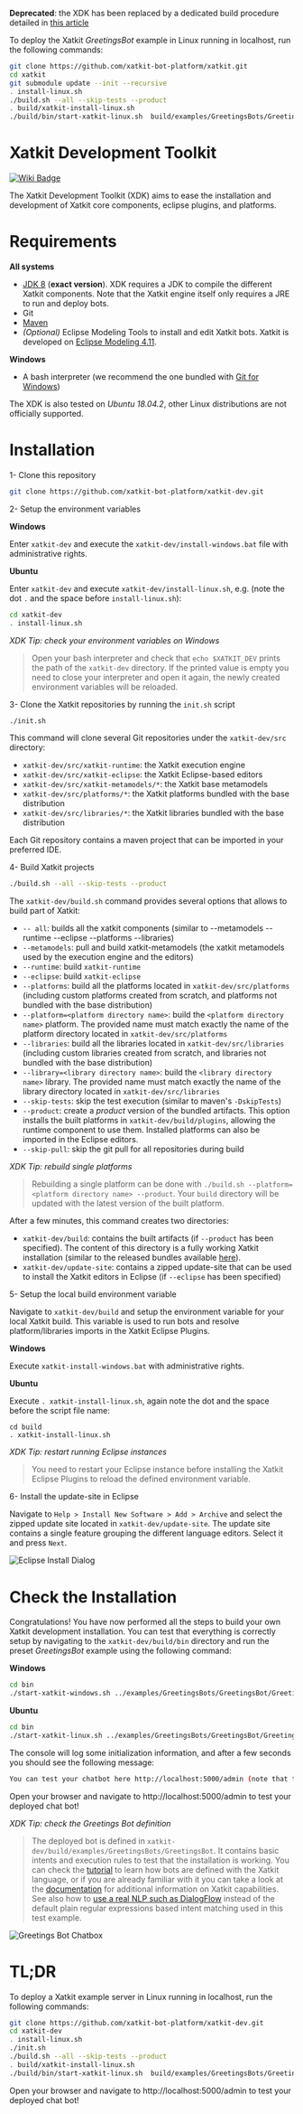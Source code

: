 **Deprecated**: the XDK has been replaced by a dedicated build procedure detailed in [this article](https://github.com/xatkit-bot-platform/xatkit/wiki/Build-Xatkit)

To deploy the Xatkit *GreetingsBot* example in Linux running in localhost, run the following commands:

```bash
git clone https://github.com/xatkit-bot-platform/xatkit.git
cd xatkit
git submodule update --init --recursive
. install-linux.sh
./build.sh --all --skip-tests --product
. build/xatkit-install-linux.sh
./build/bin/start-xatkit-linux.sh  build/examples/GreetingsBots/GreetingsBot/GreetingsBot.properties 
```

# Xatkit Development Toolkit

[![Wiki Badge](https://img.shields.io/badge/doc-wiki-blue)](https://github.com/xatkit-bot-platform/xatkit-releases/wiki)

The Xatkit Development Toolkit (XDK) aims to ease the installation and development of Xatkit core components, eclipse plugins, and platforms.

# Requirements

**All systems**

- [JDK 8](https://www.java.com/en/download/) (**exact version**). XDK requires a JDK to compile the different Xatkit components. Note that the Xatkit engine itself only requires a JRE to run and deploy bots.
- Git
- [Maven](https://maven.apache.org/)
- *(Optional)* Eclipse Modeling Tools to install and edit Xatkit bots. Xatkit is developed on [Eclipse Modeling 4.11](https://www.eclipse.org/downloads/packages/release/2019-03/r/eclipse-modeling-tools).

**Windows**

- A bash interpreter (we recommend the one bundled with [Git for Windows](https://gitforwindows.org/))

The XDK is also tested on *Ubuntu 18.04.2*, other Linux distributions are not officially supported.

# Installation

1- Clone this repository

```bash
git clone https://github.com/xatkit-bot-platform/xatkit-dev.git
```

2- Setup the environment variables

**Windows**

Enter `xatkit-dev` and execute the `xatkit-dev/install-windows.bat` file with administrative rights.

**Ubuntu**

Enter `xatkit-dev` and execute `xatkit-dev/install-linux.sh`, e.g. (note the dot `.` and the space before `install-linux.sh`):

```bash
cd xatkit-dev
. install-linux.sh
```

*XDK Tip: check your environment variables on Windows*

> Open your bash interpreter and check that `echo $XATKIT_DEV` prints the path of the `xatkit-dev` directory. If the printed value is empty you need to close your interpreter and open it again, the newly created environment variables will be reloaded.

3- Clone the Xatkit repositories by running the `init.sh` script

```bash
./init.sh
```

This command will clone several Git repositories under the `xatkit-dev/src` directory:

- `xatkit-dev/src/xatkit-runtime`: the Xatkit execution engine
- `xatkit-dev/src/xatkit-eclipse`: the Xatkit Eclipse-based editors
- `xatkit-dev/src/xatkit-metamodels/*`: the Xatkit base metamodels
- `xatkit-dev/src/platforms/*`: the Xatkit platforms bundled with the base distribution
- `xatkit-dev/src/libraries/*`: the Xatkit libraries bundled with the base distribution

Each Git repository contains a maven project that can be imported in your preferred IDE.

4- Build Xatkit projects

```bash
./build.sh --all --skip-tests --product
```

The `xatkit-dev/build.sh` command provides several options that allows to build part of Xatkit:

- `-- all`: builds all the xatkit components (similar to --metamodels --runtime --eclipse --platforms --libraries)
- `--metamodels`:	pull and build xatkit-metamodels (the xatkit metamodels used by the execution engine and the editors)
- `--runtime`: build `xatkit-runtime`
- `--eclipse`: build `xatkit-eclipse`
- `--platforms`: build all the platforms located in `xatkit-dev/src/platforms` (including custom platforms created from scratch, and platforms not bundled with the base distribution)
- `--platform=<platform directory name>`: build the `<platform directory name>` platform. The provided name must match exactly the name of the platform directory located in `xatkit-dev/src/platforms`
- `--libraries`: build all the libraries located in `xatkit-dev/src/libraries` (including custom libraries created from scratch, and libraries not bundled with the base distribution)
- `--library=<library directory name>`: build the `<library directory name>` library. The provided name must match exactly the name of the library directory located in `xatkit-dev/src/libraries`
- `--skip-tests`: skip the test execution (similar to maven's `-DskipTests`)
- `--product`: create a *product* version of the bundled artifacts. This option installs the built platforms in `xatkit-dev/build/plugins`, allowing the runtime component to use them. Installed platforms can also be imported in the Eclipse editors.
- `--skip-pull`: skip the git pull for all repositories during build

*XDK Tip: rebuild single platforms*

>Rebuilding a single platform can be done with `./build.sh --platform=<platform directory name> --product`. Your `build` directory will be updated with the latest version of the built platform.

After a few minutes, this command creates two directories:

- `xatkit-dev/build`: contains the built artifacts (if `--product` has been specified). The content of this directory is a fully working Xatkit installation (similar to the released bundles available [here](https://github.com/xatkit-bot-platform/xatkit-releases/releases)).
- `xatkit-dev/update-site`: contains a zipped update-site that can be used to install the Xatkit editors in Eclipse (if `--eclipse` has been specified)

5- Setup the local build environment variable

Navigate to `xatkit-dev/build` and setup the environment variable for your local Xatkit build. This variable is used to run bots and resolve platform/libraries imports in the Xatkit Eclipse Plugins.

**Windows**

Execute `xatkit-install-windows.bat` with administrative rights.

**Ubuntu**

Execute `. xatkit-install-linux.sh`, again note the dot and the space before the script file name:

```
cd build
. xatkit-install-linux.sh
```

*XDK Tip: restart running Eclipse instances*

> You need to restart your Eclipse instance before installing the Xatkit Eclipse Plugins to reload the defined environment variable.

6- Install the update-site in Eclipse

Navigate to `Help > Install New Software > Add > Archive` and select the zipped update site located in `xatkit-dev/update-site`. The update site contains a single feature grouping the different language editors. Select it and press `Next`.

![Eclipse Install Dialog](https://raw.githubusercontent.com/wiki/xatkit-bot-platform/xatkit-dev/img/install-eclipse.png)

# Check the Installation

Congratulations! You have now performed all the steps to build your own Xatkit development installation. You can test that everything is correctly setup by navigating to the `xatkit-dev/build/bin` directory and run the preset *GreetingsBot* example using the following command:

**Windows**

```bash
cd bin
./start-xatkit-windows.sh ../examples/GreetingsBots/GreetingsBot/GreetingsBot.properties
```

**Ubuntu**

```bash
cd bin
./start-xatkit-linux.sh ../examples/GreetingsBots/GreetingsBot/GreetingsBot.properties
```

The console will log some initialization information, and after a few seconds you should see the following message:

```bash
You can test your chatbot here http://localhost:5000/admin (note that the bots behavior can be slightly different on the test page than when it is deployed on a server)
```

Open your browser and navigate to http://localhost:5000/admin to test your deployed chat bot!

*XDK Tip: check the Greetings Bot definition*

> The deployed bot is defined in `xatkit-dev/build/examples/GreetingsBots/GreetingsBot`. It contains basic intents and execution rules to test that the installation is working. You can check the [tutorial](https://github.com/xatkit-bot-platform/xatkit-releases/wiki/Getting-Started) to learn how bots are defined with the Xatkit language, or if you are already familiar with it you can take a look at the [documentation](https://github.com/xatkit-bot-platform/xatkit-releases/wiki) for additional information on Xatkit capabilities. See also how to [use a real NLP such as DialogFlow](https://github.com/xatkit-bot-platform/xatkit-releases/wiki/Integrating-DialogFlow) instead of the default plain regular expressions based intent matching used in this test example. 

![Greetings Bot Chatbox](https://raw.githubusercontent.com/wiki/xatkit-bot-platform/xatkit-dev/img/greetings-bot-chatbox-example.png)

# TL;DR

To deploy a Xatkit example server in Linux running in localhost, run the following commands:

```bash
git clone https://github.com/xatkit-bot-platform/xatkit-dev.git
cd xatkit-dev
. install-linux.sh
./init.sh
./build.sh --all --skip-tests --product
. build/xatkit-install-linux.sh
./build/bin/start-xatkit-linux.sh  build/examples/GreetingsBots/GreetingsBot/GreetingsBot.properties 
```

Open your browser and navigate to http://localhost:5000/admin to test your deployed chat bot!

